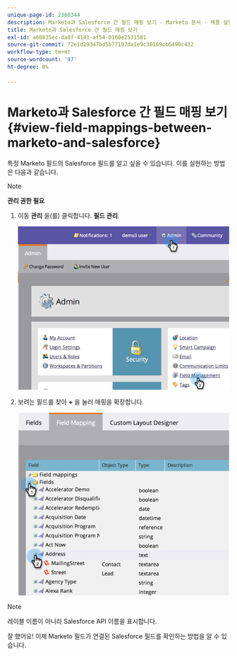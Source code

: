 ```yaml
---
unique-page-id: 2360344
description: Marketo과 Salesforce 간 필드 매핑 보기 - Marketo 문서 - 제품 설명서
title: Marketo과 Salesforce 간 필드 매핑 보기
exl-id: a60835ec-da8f-4141-af54-0160e2531581
source-git-commit: 72e1d29347bd5b77107da1e9c30169cb6490c432
workflow-type: tm+mt
source-wordcount: '97'
ht-degree: 0%

---
```


# Marketo과 Salesforce 간 필드 매핑 보기 {#view-field-mappings-between-marketo-and-salesforce}

특정 Marketo 필드의 Salesforce 필드를 알고 싶을 수 있습니다. 이를 실현하는 방법은 다음과 같습니다.

>[!NOTE]
>
>**관리 권한 필요**

1. 이동 **관리** 을(를) 클릭합니다. **필드 관리**.

   ![](assets/image2014-9-19-9-3a54-3a26.png)

1. 보려는 필드를 찾아 **+** 을 눌러 매핑을 확장합니다.

   ![](assets/image2014-9-19-9-3a54-3a34.png)

>[!NOTE]
>
>레이블 이름이 아니라 Salesforce API 이름을 표시합니다.

잘 했어요! 이제 Marketo 필드가 연결된 Salesforce 필드를 확인하는 방법을 알 수 있습니다.
